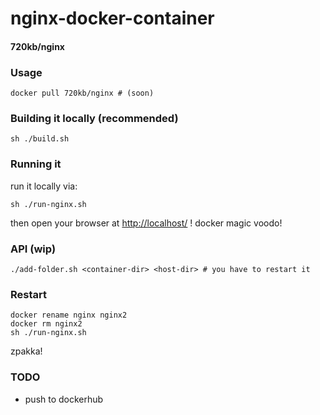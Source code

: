 # nginx-docker-container
#### 720kb/nginx


### Usage

    docker pull 720kb/nginx # (soon)


### Building it locally (recommended)

    sh ./build.sh


### Running it

run it locally via:

    sh ./run-nginx.sh
    

then open your browser at <http://localhost/> !  docker magic voodo!

### API (wip)

    ./add-folder.sh <container-dir> <host-dir> # you have to restart it
    
    
### Restart

    docker rename nginx nginx2
    docker rm nginx2
    sh ./run-nginx.sh


zpakka!

### TODO

- push to dockerhub
